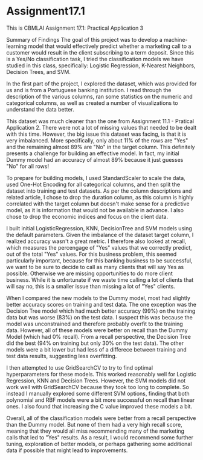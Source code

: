 # Assignment17.1
This is CBMLAI Assignment 17.1: Practical Application 3

Summary of Findings
The goal of this project was to develop a machine-learning model that would effectively predict whether a marketing call to a customer would result in the client subscribing to a term deposit. Since this is a Yes/No classification task, I tried the classification models we have studied in this class, specifically: Logistic Regression, K-Nearest Neighbors, Decision Trees, and SVM.

In the first part of the project, I explored the dataset, which was provided for us and is from a Portuguese banking institution. I read through the description of the various columns, ran some statistics on the numeric and categorical columns, as well as created a number of visualizations to understand the data better.

This dataset was much cleaner than the one from Assignment 11.1 - Pratical Application 2.  There were not a lot of missing values that needed to be dealt with this time.  However, the big issue this dataset was facing, is that it is very imbalanced. More specifically, only about 11% of the rows are "Yes" and the remaining almost 89% are "No" in the target column. This definitely presents a challenge for building an effective model. In fact, my initial Dummy model had an accuracy of almost 89% because it just guesses "No" for all rows!

To prepare for building models, I used StandardScaler to scale the data, used One-Hot Encoding for all categorical columns, and then split the dataset into training and test datasets. As per the column descriptions and related article, I chose to drop the duration column, as this column is highly correlated with the target column but doesn't make sense for a predictive model, as it is information that would not be available in advance.  I also chose to drop the economic indices and focus on the client data.

I built initial LogisticRegression, KNN, DecisionTree and SVM models using the default parameters. Given the imbalance of the dataset target column, I realized accuracy wasn't a great metric. I therefore also looked at recall, which measures the percengage of "Yes" values that we correctly predict, out of the total "Yes" values.  For this business problem, this seemed particularly important, because for this banking business to be successful, we want to be sure to decide to call as many clients that will say Yes as possible.  Otherwise we are missing opportunities to do more client business.  While it is unfortunate if we waste time calling a lot of clients that will say no, this is a smaller issue than missing a lot of "Yes" clients.

When I compared the new models to the Dummy model, most had slightly better accuracy scores on training and test data. The one exception was the Decision Tree model which had much better accuracy (99%) on the training data but was worse (83%) on the test data.  I suspect this was because the model was unconstrained and therefore probably overfit to the training data.  However, all of these models were better on recall than the Dummy Model (which had 0% recall). From a recall perspective, the Decision Tree did the best (94% on training but only 30% on the test data). The other models were a bit lower but had less of a differece between training and test data results, suggesting less overfitting.

I then attempted to use GridSearchCV to try to find optimal hyperparameters for these models. This worked reasonably well for Logistic Regression, KNN and Decision Trees.  However, the SVM models did not work well with GridSearchCV because they took too long to complete.  So instead I manually explored some different SVM options, finding that both polynomial and RBF models were a bit more successful on recall than linear ones.  I also found that increasing the C value improved these models a bit.

Overall, all of the classification models were better from a recall perspective than the Dummy model. But none of them had a very high recall score, meaning that they would all miss recommending many of the marketing calls that led to "Yes" results. As a result, I would recommend some further tuning, exploration of better models, or perhaps gathering some additional data if possible that might lead to improvements.
